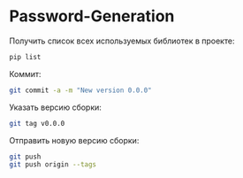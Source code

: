 # Password-Generation
Получить список всех используемых библиотек в проекте:
```bash
pip list
```

Коммит:
```bash
git commit -a -m "New version 0.0.0"
```

Указать версию сборки:
```bash
git tag v0.0.0
```

Отправить новую версию сборки:
```bash
git push
git push origin --tags
```